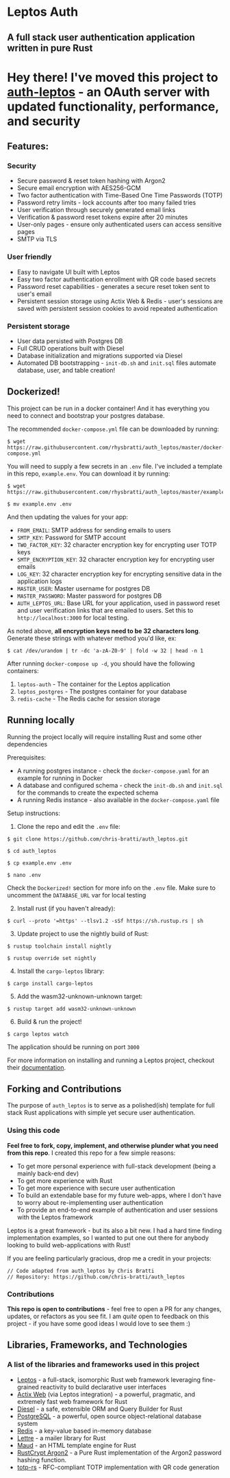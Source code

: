 # Leptos Auth
## A full stack user authentication application written in pure Rust

# Hey there! I've moved this project to [auth-leptos](https://github.com/chris-bratti/auth-server) - an OAuth server with updated functionality, performance, and security

## Features:
### Security
- Secure password & reset token hashing with Argon2
- Secure email encryption with AES256-GCM
- Two factor authentication with Time-Based One Time Passwords (TOTP)
- Password retry limits - lock accounts after too many failed tries
- User verification through securely generated email links
- Verification & password reset tokens expire after 20 minutes
- User-only pages - ensure only authenticated users can access sensitive pages
- SMTP via TLS

### User friendly
- Easy to navigate UI built with Leptos
- Easy two factor authentication enrollment with QR code based secrets
- Password reset capabilities - generates a secure reset token sent to user's email
- Persistent session storage using Actix Web & Redis - user's sessions are saved with persistent session cookies to avoid repeated authentication

### Persistent storage
- User data persisted with Postgres DB
- Full CRUD operations built with Diesel
- Database initialization and migrations supported via Diesel
- Automated DB bootstrapping - `init-db.sh` and `init.sql` files automate database, user, and table creation!

## Dockerized!

This project can be run in a docker container! And it has everything you need to connect and bootstrap your postgres database.

The recommended `docker-compose.yml` file can be downloaded by running:

```
$ wget https://raw.githubusercontent.com/rhysbratti/auth_leptos/master/docker-compose.yml
```
You will need to supply a few secrets in an `.env` file. I've included a template in this repo, `example.env`. You can download it by running:

```
$ wget https://raw.githubusercontent.com/rhysbratti/auth_leptos/master/example.env

$ mv example.env .env
```

And then updating the values for your app:

- `FROM_EMAIL`: SMTP address for sending emails to users
- `SMTP_KEY`: Password for SMTP account
- `TWO_FACTOR_KEY`: 32 character encryption key for encrypting user TOTP keys
- `SMTP_ENCRYPTION_KEY`: 32 character encryption key for encrypting user emails
- `LOG_KEY`: 32 character encryption key for encrypting sensitive data in the application logs
- `MASTER_USER`: Master username for postgres DB
- `MASTER_PASSWORD`: Master password for postgres DB
- `AUTH_LEPTOS_URL`: Base URL for your application, used in password reset and user verification links that are emailed to users. Set this to `http://localhost:3000` for local testing.

As noted above, **all encryption keys need to be 32 characters long**. Generate these strings with whatever method you'd like, ex:

```
$ cat /dev/urandom | tr -dc 'a-zA-Z0-9' | fold -w 32 | head -n 1
```

After running `docker-compose up -d`, you should have the following containers:

1. `leptos-auth` - The container for the Leptos application
2. `leptos_postgres` - The postgres container for your database
3. `redis-cache` - The Redis cache for session storage

## Running locally

Running the project locally will require installing Rust and some other dependencies

Prerequisites: 
- A running postgres instance - check the `docker-compose.yaml` for an example for running in Docker
- A database and configured schema - check the `init-db.sh` and `init.sql` for the commands to create the expected schema
- A running Redis instance - also available in the `docker-compose.yaml` file

Setup instructions:

1. Clone the repo and edit the `.env` file:
```
$ git clone https://github.com/chris-bratti/auth_leptos.git

$ cd auth_leptos

$ cp example.env .env

$ nano .env
```

Check the `Dockerized!` section for more info on the `.env` file. Make sure to uncomment the `DATABASE_URL` var for local testing

2. Install rust (if you haven't already):

```
$ curl --proto '=https' --tlsv1.2 -sSf https://sh.rustup.rs | sh
```

3. Update project to use the nightly build of Rust:

```
$ rustup toolchain install nightly

$ rustup override set nightly
```

4. Install the `cargo-leptos` library:
```
$ cargo install cargo-leptos
```

5. Add the wasm32-unknown-unknown target:
```
$ rustup target add wasm32-unknown-unknown
```

6. Build & run the project!
```
$ cargo leptos watch
```

The application should be running on port `3000`

For more information on installing and running a Leptos project, checkout their [documentation](https://book.leptos.dev/01_introduction.html).

## Forking and Contributions

The purpose of `auth_leptos` is to serve as a polished(ish) template for full stack Rust applications with simple yet secure user authentication. 

### Using this code

**Feel free to fork, copy, implement, and otherwise plunder what you need from this repo**. I created this repo for a few simple reasons:

- To get more personal experience with full-stack development (being a mainly back-end dev)
- To get more experience with Rust
- To get more experience with secure user authentication
- To build an extendable base for my future web-apps, where I don't have to worry about re-implementing user authentication
- To provide an end-to-end example of authentication and user sessions with the Leptos framework

Leptos is a great framework - but its also a bit new. I had a hard time finding implementation examples, so I wanted to put one out there for anybody looking to build web-applications with Rust!

If you are feeling particularly gracious, drop me a credit in your projects:

```
// Code adapted from auth_leptos by Chris Bratti
// Repository: https://github.com/chris-bratti/auth_leptos
```

### Contributions

**This repo is open to contributions** - feel free to open a PR for any changes, updates, or refactors as you see fit. I am *quite* open to feedback on this project - if you have some good ideas I would love to see them :)


## Libraries, Frameworks, and Technologies
### A list of the libraries and frameworks used in this project
- [Leptos](https://github.com/leptos-rs/leptos) - a full-stack, isomorphic Rust web framework leveraging fine-grained reactivity to build declarative user interfaces
- [Actix Web](https://github.com/actix/actix-web) (via Leptos integration) - a powerful, pragmatic, and extremely fast web framework for Rust
- [Diesel](https://github.com/diesel-rs/diesel) - a safe, extensible ORM and Query Builder for Rust
- [PostgreSQL](https://www.postgresql.org/) - a powerful, open source object-relational database system 
- [Redis](https://github.com/redis/redis) - a key-value based in-memory database
- [Lettre](https://github.com/lettre/lettre) - a mailer library for Rust
- [Maud](https://github.com/lambda-fairy/maud) - an HTML template engine for Rust
- [RustCrypt Argon2](https://docs.rs/argon2/latest/argon2/) - a Pure Rust implementation of the Argon2 password hashing function.
- [totp-rs](https://github.com/constantoine/totp-rs) - RFC-compliant TOTP implementation with QR code generation

